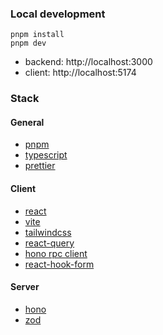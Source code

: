 ### Local development

```
pnpm install
pnpm dev
```

- backend: http://localhost:3000
- client: http://localhost:5174

### Stack

#### General

- [pnpm](https://pnpm.io/)
- [typescript](https://www.typescriptlang.org/)
- [prettier](https://prettier.io/)

#### Client

- [react](https://reactjs.org/)
- [vite](https://vitejs.dev/)
- [tailwindcss](https://tailwindcss.com/)
- [react-query](https://react-query.tanstack.com/)
- [hono rpc client](https://hono.dev/guides/rpc#client)
- [react-hook-form](https://react-hook-form.com/)

#### Server

- [hono](https://honojs.dev/)
- [zod](https://github.com/colinhacks/zod)
